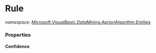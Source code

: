 ﻿# Rule
_namespace: <a href="#" onClick="load('/docs/Microsoft.VisualBasic.DataMining.AprioriAlgorithm.Entities/index.md')">Microsoft.VisualBasic.DataMining.AprioriAlgorithm.Entities</a>_






### Properties

#### Confidence

